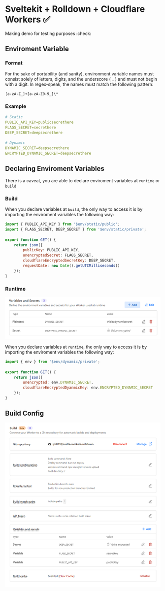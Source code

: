 # Sveltekit + Rolldown + Cloudflare Workers ✅

Making demo for testing purposes :check:

## Enviroment Variable

### Format

For the sake of portability (and sanity), environment variable names must consist solely of letters, digits, and the underscore ( \_ ) and must not begin with a digit. In regex-speak, the names must match the following pattern:

```re
[a-zA-Z_]+[a-zA-Z0-9_]\*
```

### Example

```yaml
# Static
PUBLIC_API_KEY=publicsecrethere
FLAGS_SECRET=secrethere
DEEP_SECRET=deepsecrethere

# Dynamic
DYNAMIC_SECRET=deepsecrethere
ENCRYPTED_DYNAMIC_SECRET=deepsecrethere
```

## Declaring Enviroment Variables

There is a caveat, you are able to declare enviroment variables at `runtime` or `build`

### Build

When you declare variables at `build`, the only way to access it is by importing the enviroment variables the following way:

```javascript
import { PUBLIC_API_KEY } from '$env/static/public';
import { FLAGS_SECRET, DEEP_SECRET } from '$env/static/private';

export function GET() {
	return json({
		publicKey: PUBLIC_API_KEY,
		unencryptedSecret: FLAGS_SECRET,
		cloudflareEncryptedSecretKey: DEEP_SECRET,
		requestDate: new Date().getUTCMilliseconds()
	});
}
```

### Runtime

![Cloudflare Build](static/cloudflare-runtime-variables.png)

When you declare variables at `runtime`, the only way to access it is by importing the enviroment variables the following way:

```javascript
import { env } from '$env/dynamic/private';

export function GET() {
	return json({
		unencrypted: env.DYNAMIC_SECRET,
		cloudflareEncryptedDyanmicKey: env.ENCRYPTED_DYNAMIC_SECRET
	});
}
```

## Build Config

![Cloudflare Build](static/cloudflare-build.png)
